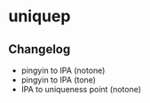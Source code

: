 # uniquep

## Changelog
- pingyin to IPA (notone)
- pingyin to IPA (tone)
- IPA to uniqueness point (notone)
